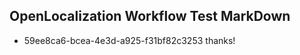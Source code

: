 ## OpenLocalization Workflow Test MarkDown
* 59ee8ca6-bcea-4e3d-a925-f31bf82c3253 thanks!

<!--HONumber=Jan17_HO2-->


